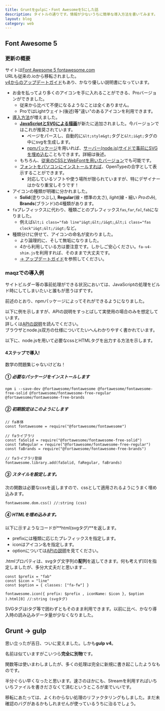 ```yaml
---
title: Gruntをgulpに・Font Awesomeを5にした話
description: タイトルの通りです。情報が少ないうちに簡単な導入方法を書いてみます。
layout: blog
category: web
---
```


## Font Awesome 5

### 更新の概要

サイトは[Font Awesome 5 fontawesome.com](https://fontawesome.com/)  
URLも従来の.ioから移転されました。  
[v4からのアップデートガイド](https://fontawesome.com/how-to-use/upgrading-from-4)もあり、かなり優しい説明書になっています。

- お金を払ってより多くのアイコンを手に入れることができる、Proバージョンができました。
  * 従来から比べて不便になるようなことは全くありません。  
  * ProではLightウェイト(後述)等"違い"のあるアイコンを利用できます。
- [導入方法](https://fontawesome.com/get-started)が増えました。
  * [**JavaScriptとSVGによる描画**](https://fontawesome.com/get-started/svg-with-js)が新たに追加されました。今バージョンではこれが推奨されています。
    * ページをパースし、自動的に`&lt;style&gt;`タグと`&lt;i&gt;`タグの中にsvgを生成します。
    * [npmパッケージ](https://www.npmjs.com/package/@fortawesome/fontawesome)を用いれば、[サーバー(node.js)サイドで事前にSVGを埋め込む](https://fontawesome.com/get-started/advanced-options)こともできます。詳細は後述。
  * もちろん、[従来のCSSとWebFontを用いたバージョン](https://fontawesome.com/get-started/web-fonts-with-css)でも可能です。
  * [フォントをパソコンにインストールすれば](https://fontawesome.com/get-started/desktop)、OpenTypeの合字として表示することができます。
    * 対応しているソフトや使う場所が限られていますが、特にデザイナーはかなり重宝しそうです！
- アイコンの種類が明確に分かれました。
  * **Solid**(塗りつぶし), **Regular**(線・標準の太さ), *light*(線・細い *Proのみ*), **Brands**(ブランド)の4種類があります。
- `fa`プレフィックスに代わり、種類ごとのプレフィックス`fas`,`far`,*`fal`*,`fab`になりました。
  * 例えば`&lt;i class="fab line"i&gt;&lt;/i&gt;`,`&lt;i class="fas clock"i&gt;&lt;/i&gt;`など。
- 種類分けに併せて、アイコンの命名が変わりました。
  * より論理的に、そして無垢になりました。
  * 4から利用している方は要注意です。しかしご安心ください。`fa-v4-shim.js`を利用すれば、そのままで大丈夫です。
  * [→ アップデートガイド](https://fontawesome.com/how-to-use/upgrading-from-4)を参照してください。

### maqzでの導入例

サイトビルダー等の事前処理ができる状況においては、JavaScriptの処理をビルド時にしてしまいたいと誰もが思うはずです。

前述のとおり、npmパッケージによってそれができるようになりました。

以下に例を示しますが、APIの説明をすっとばして実使用の場合のみを想定しています。  
詳しくは[APIの説明](https://fontawesome.com/how-to-use/font-awesome-api)を読んでください。  
ブラウザとnode.js双方の仕様についてたいへんわかりやすく書かれています。

以下に、node.jsを用いて必要なcssとHTMLタグを出力する方法を示します。

#### 4ステップで導入!

数学の問題集じゃないけどね！

##### ① 必要なパッケージをインストールします
```
npm i --save-dev @fortawesome/fontawesome @fortawesome/fontawesome-free-solid @fortawesome/fontawesome-free-regular @fortawesome/fontawesome-free-brands
```

##### ② **初期設定**はこのようにします
```
// fa本体
const fontawesome = require("@fortawesome/fontawesome")

// faライブラリ
const faSolid = require("@fortawesome/fontawesome-free-solid")
const faRegular = require("@fortawesome/fontawesome-free-regular")
const faBrands = require("@fortawesome/fontawesome-free-brands")

// faライブラリ登録
fontawesome.library.add(faSolid, faRegular, faBrands)
```

##### ③ スタイルを設定します。

次の関数は必要なcssを返しますので、cssとして適用されるようにうまく埋め込みます。  
```
fontawesome.dom.css() //:string (css)
```

##### ④ HTMLを埋め込みます。

以下に示すようなコードが**html(svgタグ)**を返します。

- prefixには種類に応じたプレフィックスを指定します。
- iconはアイコン名を指定します。
- optionについては[APIの説明](https://fontawesome.com/how-to-use/font-awesome-api#icon)を見てください。

.htmlプロパティは、svgタグ文字列の**配列**を返してきます。何も考えず[0]を指定しましたが、多分大丈夫だと思います…
```
const $prefix = "fab"
const $icon = "line"
const $option = { classes: ["fa-fw"] }

fontawesome.icon({ prefix: $prefix , iconName: $icon }, $option ).html[0] //:string (svgタグ)
```

SVGタグはiタグ等で囲わずともそのまま利用できます。以前に比べ、かなり導入時の読み込みデータ量が少なくなりました。

## Grunt → gulp

思い立ったが吉日、ついに変えました。しかも**gulp v4**。

名前は似ていますがこいつら**完全に別物**です。

関数等は使いまわしましたが、多くの処理は完全に新規に書き起こしたようなものです。

半分ぐらい早くなったと思います。速さのほかにも、Streamを利用すればいちいちファイルを書きださなくて済むというところが楽でいいです。

移転にあたっては、よくわからない処理のリファクタリングもしました。まだ未確認のバグがあるかもしれませんが使っているうちに治るでしょう。